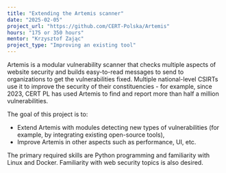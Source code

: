 ```yaml
---
title: "Extending the Artemis scanner"
date: "2025-02-05"
project_url: "https://github.com/CERT-Polska/Artemis"
hours: "175 or 350 hours"
mentor: "Krzysztof Zając"
project_type: "Improving an existing tool"
---
```


Artemis is a modular vulnerability scanner that checks multiple aspects of website security and builds easy-to-read messages to send to organizations to get the vulnerabilities fixed.
Multiple national-level CSIRTs use it to improve the security of their constituencies - for example, since 2023, CERT PL has used Artemis to find and report more than half a million vulnerabilities.

The goal of this project is to:  

* Extend Artemis with modules detecting new types of vulnerabilities (for example, by integrating existing open-source tools),
* Improve Artemis in other aspects such as performance, UI, etc.

The primary required skills are Python programming and familiarity with Linux and Docker. Familiarity with web security topics is also desired.
